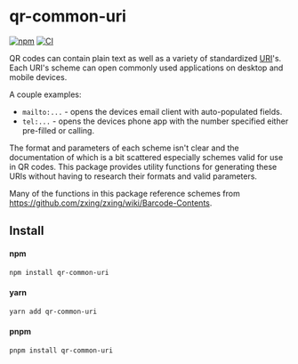# qr-common-uri

[![npm](https://img.shields.io/npm/v/qr-common-uri.svg)](https://www.npmjs.com/package/qr-common-uri)
[![CI](https://github.com/jacob-shuman/qr-common-uri/actions/workflows/ci.yml/badge.svg)](https://github.com/jacob-shuman/qr-common-uri/actions/workflows/ci.yml)

QR codes can contain plain text as well as a variety of standardized [URI](https://en.wikipedia.org/wiki/Uniform_Resource_Identifier)'s. Each URI's scheme can open commonly used applications on desktop and mobile devices.

A couple examples:

- `mailto:...` - opens the devices email client with auto-populated fields.
- `tel:...` - opens the devices phone app with the number specified either pre-filled or calling.

The format and parameters of each scheme isn't clear and the documentation of which is a bit scattered especially schemes valid for use in QR codes. This package provides utility functions for generating these URIs without having to research their formats and valid parameters.

Many of the functions in this package reference schemes from https://github.com/zxing/zxing/wiki/Barcode-Contents.

## Install

#### npm

```bash
npm install qr-common-uri
```

#### yarn

```bash
yarn add qr-common-uri
```

#### pnpm

```bash
pnpm install qr-common-uri
```
